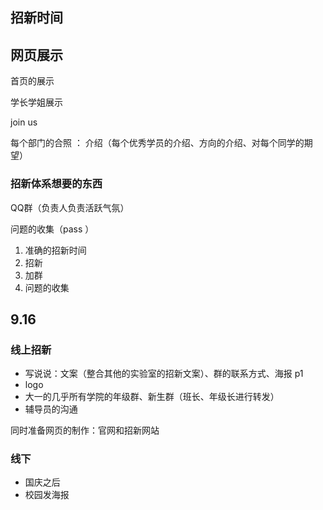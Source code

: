 ## 招新时间

## 网页展示

首页的展示

学长学姐展示

join us



每个部门的合照 ： 介绍（每个优秀学员的介绍、方向的介绍、对每个同学的期望）



### 招新体系想要的东西

QQ群（负责人负责活跃气氛）

问题的收集（pass ）



1. 准确的招新时间
2. 招新
3. 加群
4. 问题的收集







## 9.16

### 线上招新

+ 写说说：文案（整合其他的实验室的招新文案）、群的联系方式、海报 p1
+ logo
+ 大一的几乎所有学院的年级群、新生群（班长、年级长进行转发）
+ 辅导员的沟通

同时准备网页的制作：官网和招新网站 

### 线下

+ 国庆之后
+ 校园发海报

